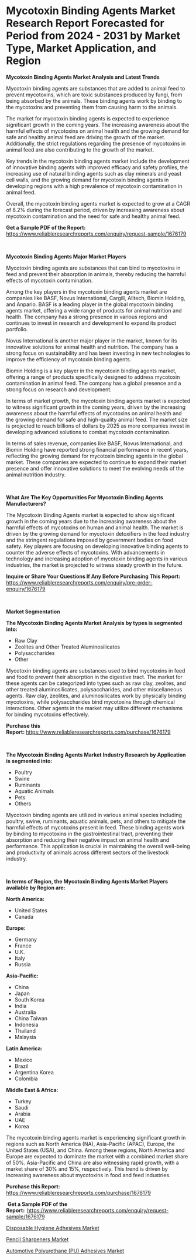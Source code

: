 <p><h1>Mycotoxin Binding Agents Market Research Report Forecasted for Period from 2024 -  2031 by Market Type, Market Application, and Region</h1></p><p><strong>Mycotoxin Binding Agents Market Analysis and Latest Trends</strong></p>
<p><p>Mycotoxin binding agents are substances that are added to animal feed to prevent mycotoxins, which are toxic substances produced by fungi, from being absorbed by the animals. These binding agents work by binding to the mycotoxins and preventing them from causing harm to the animals.</p><p>The market for mycotoxin binding agents is expected to experience significant growth in the coming years. The increasing awareness about the harmful effects of mycotoxins on animal health and the growing demand for safe and healthy animal feed are driving the growth of the market. Additionally, the strict regulations regarding the presence of mycotoxins in animal feed are also contributing to the growth of the market.</p><p>Key trends in the mycotoxin binding agents market include the development of innovative binding agents with improved efficacy and safety profiles, the increasing use of natural binding agents such as clay minerals and yeast cell walls, and the growing demand for mycotoxin binding agents in developing regions with a high prevalence of mycotoxin contamination in animal feed.</p><p>Overall, the mycotoxin binding agents market is expected to grow at a CAGR of 8.2% during the forecast period, driven by increasing awareness about mycotoxin contamination and the need for safe and healthy animal feed.</p></p>
<p><strong>Get a Sample PDF of the Report:&nbsp;</strong> <a href="https://www.reliableresearchreports.com/enquiry/request-sample/1676179">https://www.reliableresearchreports.com/enquiry/request-sample/1676179</a></p>
<p>&nbsp;</p>
<p><strong>Mycotoxin Binding Agents Major Market Players</strong></p>
<p><p>Mycotoxin binding agents are substances that can bind to mycotoxins in feed and prevent their absorption in animals, thereby reducing the harmful effects of mycotoxin contamination. </p><p>Among the key players in the mycotoxin binding agents market are companies like BASF, Novus International, Cargill, Alltech, Biomin Holding, and Anpario. BASF is a leading player in the global mycotoxin binding agents market, offering a wide range of products for animal nutrition and health. The company has a strong presence in various regions and continues to invest in research and development to expand its product portfolio.</p><p>Novus International is another major player in the market, known for its innovative solutions for animal health and nutrition. The company has a strong focus on sustainability and has been investing in new technologies to improve the efficiency of mycotoxin binding agents.</p><p>Biomin Holding is a key player in the mycotoxin binding agents market, offering a range of products specifically designed to address mycotoxin contamination in animal feed. The company has a global presence and a strong focus on research and development.</p><p>In terms of market growth, the mycotoxin binding agents market is expected to witness significant growth in the coming years, driven by the increasing awareness about the harmful effects of mycotoxins on animal health and the growing demand for safe and high-quality animal feed. The market size is projected to reach billions of dollars by 2025 as more companies invest in developing advanced solutions to combat mycotoxin contamination.</p><p>In terms of sales revenue, companies like BASF, Novus International, and Biomin Holding have reported strong financial performance in recent years, reflecting the growing demand for mycotoxin binding agents in the global market. These companies are expected to continue to expand their market presence and offer innovative solutions to meet the evolving needs of the animal nutrition industry.</p></p>
<p>&nbsp;</p>
<p><strong>What Are The Key Opportunities For Mycotoxin Binding Agents Manufacturers?</strong></p>
<p><p>The Mycotoxin Binding Agents market is expected to show significant growth in the coming years due to the increasing awareness about the harmful effects of mycotoxins on human and animal health. The market is driven by the growing demand for mycotoxin detoxifiers in the feed industry and the stringent regulations imposed by government bodies on food safety. Key players are focusing on developing innovative binding agents to counter the adverse effects of mycotoxins. With advancements in technology and increasing adoption of mycotoxin binding agents in various industries, the market is projected to witness steady growth in the future.</p></p>
<p><strong>Inquire or Share Your Questions If Any Before Purchasing This Report:</strong> <a href="https://www.reliableresearchreports.com/enquiry/pre-order-enquiry/1676179">https://www.reliableresearchreports.com/enquiry/pre-order-enquiry/1676179</a></p>
<p>&nbsp;</p>
<p><strong>Market Segmentation</strong></p>
<p><strong>The Mycotoxin Binding Agents Market Analysis by types is segmented into:</strong></p>
<p><ul><li>Raw Clay</li><li>Zeolites and Other Treated Aluminosilicates</li><li>Polysaccharides</li><li>Other</li></ul></p>
<p><p>Mycotoxin binding agents are substances used to bind mycotoxins in feed and food to prevent their absorption in the digestive tract. The market for these agents can be categorized into types such as raw clay, zeolites, and other treated aluminosilicates, polysaccharides, and other miscellaneous agents. Raw clay, zeolites, and aluminosilicates work by physically binding mycotoxins, while polysaccharides bind mycotoxins through chemical interactions. Other agents in the market may utilize different mechanisms for binding mycotoxins effectively.</p></p>
<p><strong>Purchase this Report:&nbsp;</strong><a href="https://www.reliableresearchreports.com/purchase/1676179">https://www.reliableresearchreports.com/purchase/1676179</a></p>
<p>&nbsp;</p>
<p><strong>The Mycotoxin Binding Agents Market Industry Research by Application is segmented into:</strong></p>
<p><ul><li>Poultry</li><li>Swine</li><li>Ruminants</li><li>Aquatic Animals</li><li>Pets</li><li>Others</li></ul></p>
<p><p>Mycotoxin binding agents are utilized in various animal species including poultry, swine, ruminants, aquatic animals, pets, and others to mitigate the harmful effects of mycotoxins present in feed. These binding agents work by binding to mycotoxins in the gastrointestinal tract, preventing their absorption and reducing their negative impact on animal health and performance. This application is crucial in maintaining the overall well-being and productivity of animals across different sectors of the livestock industry.</p></p>
<p>&nbsp;</p>
<p><strong>In terms of Region, the Mycotoxin Binding Agents Market Players available by Region are:</strong></p>
<p>
    <p> <strong> North America: </strong>
        <ul>
            <li>United States</li>
            <li>Canada</li>
        </ul>
        </p> 
    <p> <strong> Europe: </strong>
        <ul>
            <li>Germany</li>
            <li>France</li>
            <li>U.K.</li>
            <li>Italy</li>
            <li>Russia</li>
        </ul>
        </p> 
    <p> <strong> Asia-Pacific: </strong>
        <ul>
            <li>China</li>
            <li>Japan</li>
            <li>South Korea</li>
            <li>India</li>
            <li>Australia</li>
            <li>China Taiwan</li>
            <li>Indonesia</li>
            <li>Thailand</li>
            <li>Malaysia</li>
        </ul>
        </p> 
    <p> <strong> Latin America: </strong>
        <ul>
            <li>Mexico</li>
            <li>Brazil</li>
            <li>Argentina Korea</li>
            <li>Colombia</li>
        </ul>
        </p> 
    <p> <strong> Middle East & Africa: </strong>
        <ul>
            <li>Turkey</li>
            <li>Saudi</li>
            <li>Arabia</li>
            <li>UAE</li>
            <li>Korea</li>
        </ul>
    </p>
    </p>
<p><p>The mycotoxin binding agents market is experiencing significant growth in regions such as North America (NA), Asia-Pacific (APAC), Europe, the United States (USA), and China. Among these regions, North America and Europe are expected to dominate the market with a combined market share of 50%. Asia-Pacific and China are also witnessing rapid growth, with a market share of 30% and 15%, respectively. This trend is driven by increasing awareness about mycotoxins in food and feed industries.</p></p>
<p><strong>Purchase this Report: </strong><a href="https://www.reliableresearchreports.com/purchase/1676179">https://www.reliableresearchreports.com/purchase/1676179</a></p>
<p>&nbsp;<strong>Get a Sample PDF of the Report:&nbsp;&nbsp;</strong><a href="https://www.reliableresearchreports.com/enquiry/request-sample/1676179">https://www.reliableresearchreports.com/enquiry/request-sample/1676179</a></p>
<p><strong></strong></p>
<p><p><a href="https://view.publitas.com/reportprime-1/disposable-hygiene-adhesives-market-dynamics-2023-2030-also-about-its-market-trends-projections-and-opportunities/">Disposable Hygiene Adhesives Market</a></p><p><a href="https://view.publitas.com/reportprime-1/pencil-sharpeners-market-size-reflecting-a-forecast-till-2030-market-by-type-by-application-and-by-geography/">Pencil Sharpeners Market</a></p><p><a href="https://view.publitas.com/reportprime-1/automotive-polyurethane-pu-adhesives-market-offers-provide-insightful-data-for-the-time-period-from-2023-to-2030-and-also-provide-analysis-based-on-application-type-and-region/">Automotive Polyurethane (PU) Adhesives Market</a></p></p>